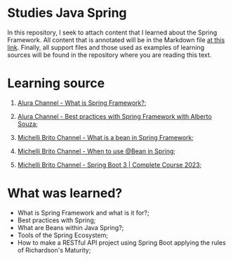 # Studies Java Spring
In this repository, I seek to attach content that I learned about the Spring Framework.
All content that is annotated will be in the Markdown file [at this link](https://github.com/LuanTMoura/Study-Java-Spring/blob/main/Java%20Spring.md). Finally, all support files and those used as examples of learning sources will be found in the repository where you are reading this text.

# Learning source

01. [Alura Channel - What is Spring Framework?](https://youtu.be/5XPojnx9bb8?si=8iZq7K9wzLQfz_Mh);

02. [Alura Channel - Best practices with Spring Framework with Alberto Souza](https://www.youtube.com/watch?v=xDuPI3pA_R8&t=70s);

03. [Michelli Brito Channel - What is a bean in Spring Framework](https://youtu.be/-PT-pXe-7UM?si=Mzs9yt9l8HhHTUQx);

04. [Michelli Brito Channel - When to use @Bean in Spring](https://www.youtube.com/watch?v=S6ljIhE6mfY&pp=ygUfbyBxdWUgc8OjbyBiZWFucyBtaWNoZWxsaSBicml0bw%3D%3D);

05. [Michelli Brito Channel - Spring Boot 3 | Complete Course 2023](https://www.youtube.com/watch?v=wlYvA2b1BWI&pp=ygUcc3ByaW5nIGJvb3QgMyBtaWNoZWxsaSBicml0bw%3D%3D);

# What was learned?
- What is Spring Framework and what is it for?;
- Best practices with Spring;
- What are Beans within Java Spring?;
- Tools of the Spring Ecosystem;
- How to make a RESTful API project using Spring Boot applying the rules of Richardson's Maturity;